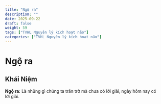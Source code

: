 ```yaml
---
title: "Ngộ ra"
description: ""
date: 2025-09-22
draft: false
weight: 59
tags: ["TVHL Nguyên lý kích hoạt não"]
categories: ["TVHL Nguyên lý kích hoạt não"]
---
```


# Ngộ ra

<!-- **Mã:** 
**Nhóm:**  -->

## Khái Niệm

**Ngộ ra:** Là những gì chúng ta trăn trở mà chưa có lời giải, ngày hôm nay có lời giải.